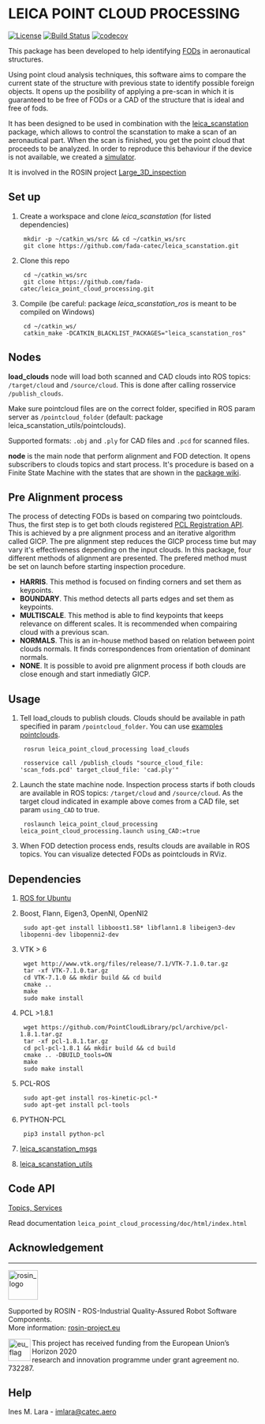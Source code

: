 # LEICA POINT CLOUD PROCESSING #

[![License](https://img.shields.io/badge/License-Apache%202-blue.svg)](https://opensource.org/licenses/Apache-2.0)
[![Build Status](https://travis-ci.com/fada-catec/leica_point_cloud_processing.svg?branch=master)](https://travis-ci.com/fada-catec/leica_point_cloud_processing)
[![codecov](https://codecov.io/gh/fada-catec/leica_point_cloud_processing/branch/master/graph/badge.svg?token=CKF4OU74PZ)](https://codecov.io/gh/fada-catec/leica_point_cloud_processing)

This package has been developed to help identifying [FODs](https://www.fodcontrol.com/what-is-fod/) in aeronautical structures. 

Using point cloud analysis techniques, this software aims to compare the current state of the structure with previous state to identify possible foreign objects. It opens up the posibility of applying a pre-scan in which it is guaranteed to be free of FODs or a CAD of the structure that is ideal and free of fods. 

It has been designed to be used in combination with the [leica_scanstation](https://github.com/fada-catec/leica_scanstation) package, which allows to control the scanstation to make a scan of an aeronautical part. When the scan is finished, you get the point cloud that proceeds to be analyzed. In order to reproduce this behaviour if the device is not available, we created a [simulator](https://github.com/fada-catec/leica_gazebo_simulator).

It is involved in the ROSIN project [Large_3D_inspection](http://wiki.ros.org/large_3d_inspection)

## Set up ##
1. Create a workspace and clone *leica_scanstation* (for listed dependencies)

        mkdir -p ~/catkin_ws/src && cd ~/catkin_ws/src
        git clone https://github.com/fada-catec/leica_scanstation.git

2. Clone this repo

        cd ~/catkin_ws/src
        git clone https://github.com/fada-catec/leica_point_cloud_processing.git

3. Compile (be careful: package *leica_scanstation_ros* is meant to be compiled on Windows) 

        cd ~/catkin_ws/
        catkin_make -DCATKIN_BLACKLIST_PACKAGES="leica_scanstation_ros"

## Nodes ##

**load_clouds** node will load both scanned and CAD clouds into ROS topics: `/target/cloud` and `/source/cloud`. This is done after calling rosservice `/publish_clouds`.

Make sure pointcloud files are on the correct folder, specified in ROS param server as `/pointcloud_folder` (default: package leica_scanstation_utils/pointclouds).

Supported formats: `.obj` and `.ply` for CAD files and `.pcd` for scanned files.

**node** is the main node that perform alignment and FOD detection. It opens subscribers to clouds topics and start process. It's procedure is based on a Finite State Machine with the states that are shown in the [package wiki](http://wiki.ros.org/leica_point_cloud_processing#Workflow).

## Pre Alignment process ##

The process of detecting FODs is based on comparing two pointclouds. Thus, the first step is to get both clouds registered [PCL Registration API](https://pointclouds.org/documentation/tutorials/registration_api.html). This is achieved by a pre alignment process and an iterative algorithm called GICP. The pre alignment step reduces the GICP process time but may vary it's effectiveness depending on the input clouds. In this package, four different methods of alignment are presented. The prefered method must be set on launch before starting inspection procedure. 

- **HARRIS**. This method is focused on finding corners and set them as keypoints.
- **BOUNDARY**. This method detects all parts edges and set them as keypoints.
- **MULTISCALE**. This method is able to find keypoints that keeps relevance on different scales. It is recommended when compairing cloud with a previous scan.
- **NORMALS**. This is an in-house method based on relation between point clouds normals. It finds correspondences from orientation of dominant normals. 
- **NONE**. It is possible to avoid pre alignment process if both clouds are close enough and start inmediatly GICP.

## Usage ##

1. Tell load_clouds to publish clouds. Clouds should be available in path specified in param `/pointcloud_folder`. You can use [examples pointclouds](https://github.com/fada-catec/leica_scanstation/tree/master/leica_scanstation_utils/pointclouds).

        rosrun leica_point_cloud_processing load_clouds

        rosservice call /publish_clouds "source_cloud_file: 'scan_fods.pcd' target_cloud_file: 'cad.ply'" 

2. Launch the state machine node. Inspection process starts if both clouds are available in ROS topics: `/target/cloud` and `/source/cloud`. As the target cloud indicated in example above comes from a CAD file, set param `using_CAD` to true.

        roslaunch leica_point_cloud_processing leica_point_cloud_processing.launch using_CAD:=true

3. When FOD detection process ends, results clouds are available in ROS topics. You can visualize detected FODs as pointclouds in RViz.

## Dependencies ##

1. [ROS for Ubuntu](http://wiki.ros.org/Installation/Ubuntu)

2. Boost, Flann, Eigen3, OpenNI, OpenNI2

        sudo apt-get install libboost1.58* libflann1.8 libeigen3-dev libopenni-dev libopenni2-dev

3. VTK > 6

        wget http://www.vtk.org/files/release/7.1/VTK-7.1.0.tar.gz
        tar -xf VTK-7.1.0.tar.gz
        cd VTK-7.1.0 && mkdir build && cd build
        cmake ..
        make                                                                   
        sudo make install

4. PCL >1.8.1

        wget https://github.com/PointCloudLibrary/pcl/archive/pcl-1.8.1.tar.gz
        tar -xf pcl-1.8.1.tar.gz
        cd pcl-pcl-1.8.1 && mkdir build && cd build
        cmake .. -DBUILD_tools=ON
        make
        sudo make install

5. PCL-ROS

        sudo apt-get install ros-kinetic-pcl-*
        sudo apt-get install pcl-tools

6. PYTHON-PCL

        pip3 install python-pcl

7. [leica_scanstation_msgs](https://github.com/fada-catec/leica_scanstation/tree/master/leica_scanstation_msgs)

8. [leica_scanstation_utils](https://github.com/fada-catec/leica_scanstation/tree/master/leica_scanstation_utils)

## Code API ##

[Topics, Services](http://wiki.ros.org/leica_point_cloud_processing#Code_API)

Read documentation `leica_point_cloud_processing/doc/html/index.html`

##  Acknowledgement ##
***
<!-- 
    ROSIN acknowledgement from the ROSIN press kit
    @ https://github.com/rosin-project/press_kit
-->

<a href="http://rosin-project.eu">
  <img src="http://rosin-project.eu/wp-content/uploads/rosin_ack_logo_wide.png" 
       alt="rosin_logo" height="60" >
</a>

Supported by ROSIN - ROS-Industrial Quality-Assured Robot Software Components.  
More information: <a href="http://rosin-project.eu">rosin-project.eu</a>

<img src="http://rosin-project.eu/wp-content/uploads/rosin_eu_flag.jpg" 
     alt="eu_flag" height="45" align="left" >  

This project has received funding from the European Union’s Horizon 2020  
research and innovation programme under grant agreement no. 732287. 

## Help ##
Ines M. Lara - imlara@catec.aero
